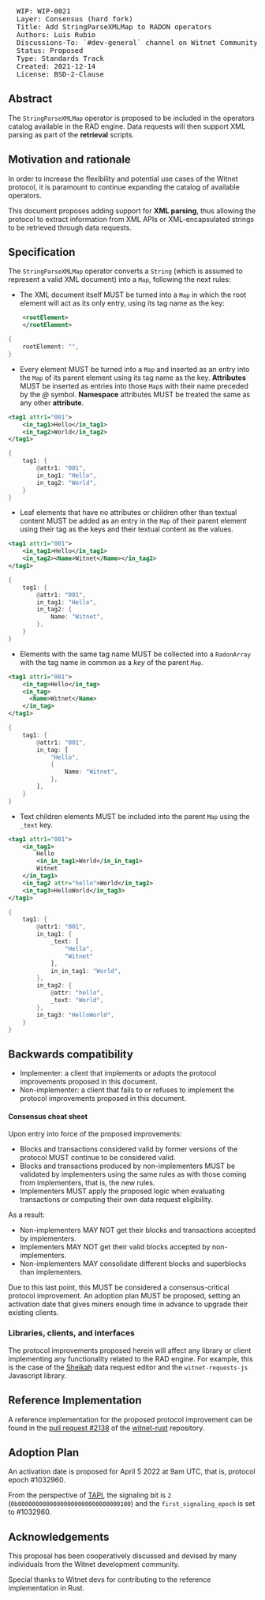 <pre>
  WIP: WIP-0021
  Layer: Consensus (hard fork)
  Title: Add StringParseXMLMap to RADON operators
  Authors: Luis Rubio <luisr@witnet.foundation>
  Discussions-To: `#dev-general` channel on Witnet Community's Discord server
  Status: Proposed
  Type: Standards Track
  Created: 2021-12-14
  License: BSD-2-Clause
</pre>


## Abstract

The `StringParseXMLMap` operator is proposed to be included in the operators catalog available in the RAD engine. Data requests
will then support XML parsing as part of the **retrieval** scripts.


## Motivation and rationale

In order to increase the flexibility and potential use cases of the Witnet protocol, it is paramount to continue 
expanding the catalog of available operators.

This document proposes adding support for **XML parsing**, thus allowing the protocol to extract information from XML APIs
or XML-encapsulated strings to be retrieved through data requests.

## Specification

The `StringParseXMLMap` operator converts a `String` (which is assumed to represent a valid XML document) into a `Map`, 
following the next rules:
- The XML document itself MUST be turned into a `Map` in which the root element will act as its only entry, using its 
tag name as the key:
```xml
    <rootElement>
    </rootElement>
```
```rust
{
    rootElement: "",
}
```
- Every element MUST be turned into a `Map` and inserted as an entry into the `Map` of its parent element using its 
tag name as the key. **Attributes** MUST be inserted as entries into those `Map`s with their name preceded by the *@* 
symbol. **Namespace** attributes MUST be treated the same as any other **attribute**.
  
```xml
<tag1 attr1="001">
    <in_tag1>Hello</in_tag1>
    <in_tag2>World</in_tag2>
</tag1>
```
```rust
{
    tag1: {
        @attr1: "001",
        in_tag1: "Hello",
        in_tag2: "World",
    }
}
```

- Leaf elements that have no attributes or children other than textual content MUST be added as an entry in the `Map` of
  their parent element using their tag as the keys and their textual content as the values.

```xml
<tag1 attr1="001">
    <in_tag1>Hello</in_tag1>
    <in_tag2><Name>Witnet</Name></in_tag2>
</tag1>
```
```rust
{
    tag1: {
        @attr1: "001",
        in_tag1: "Hello",
        in_tag2: {
            Name: "Witnet",
        },
    }
}
```

- Elements with the same tag name MUST be collected into a `RadonArray` with the tag name in common as a *key* of the parent `Map`.
```xml
<tag1 attr1="001">
    <in_tag>Hello</in_tag>
    <in_tag>
      <Name>Witnet</Name>
    </in_tag>
</tag1>
```
```rust
{
    tag1: {
        @attr1: "001",
        in_tag: [
            "Hello",
            {
                Name: "Witnet",
            },
        ],
    }
}
```

- Text children elements MUST be included into the parent `Map` using the `_text` key.

```xml
<tag1 attr1="001">
    <in_tag1>
        Hello
        <in_in_tag1>World</in_in_tag1>
        Witnet
    </in_tag1>
    <in_tag2 attr="hello">World</in_tag2>
    <in_tag3>HelloWorld</in_tag3>
</tag1>
```
```rust
{
    tag1: {
        @attr1: "001",
        in_tag1: {
            _text: [
                "Hello",
                "Witnet"
            ],
            in_in_tag1: "World",
        },
        in_tag2: {
            @attr: "hello",
            _text: "World",
        },
        in_tag3: "HelloWorld",
    }
}
```  


## Backwards compatibility

- Implementer: a client that implements or adopts the protocol improvements proposed in this document.
- Non-implementer: a client that fails to or refuses to implement the protocol improvements proposed in this document.


#### Consensus cheat sheet

Upon entry into force of the proposed improvements:

- Blocks and transactions considered valid by former versions of the protocol MUST continue to be considered valid.
- Blocks and transactions produced by non-implementers MUST be validated by implementers using the same rules as with those coming from implementers, that is, the new rules.
- Implementers MUST apply the proposed logic when evaluating transactions or computing their own data request eligibility.

As a result:

- Non-implementers MAY NOT get their blocks and transactions accepted by implementers.
- Implementers MAY NOT get their valid blocks accepted by non-implementers.
- Non-implementers MAY consolidate different blocks and superblocks than implementers.

Due to this last point, this MUST be considered a consensus-critical protocol improvement. An adoption plan MUST be proposed, setting an activation date that gives miners enough time in advance to upgrade their existing clients.


### Libraries, clients, and interfaces

The protocol improvements proposed herein will affect any library or client implementing any functionality related to the RAD engine. For example, this is the case of the [Sheikah][sheikah] data request editor and the `witnet-requests-js` Javascript library.

## Reference Implementation

A reference implementation for the proposed protocol improvement can be found in the [pull request #2138](https://github.com/witnet/witnet-rust/pull/2138) of the [witnet-rust] repository.


## Adoption Plan

An activation date is proposed for April 5 2022 at 9am UTC, that is, protocol epoch #1032960.

From the perspective of [TAPI], the signaling bit is `2` (`0b00000000000000000000000000000100`) and the `first_signaling_epoch` is set to #1032960.


## Acknowledgements

This proposal has been cooperatively discussed and devised by many individuals from the Witnet development community.

Special thanks to Witnet devs for contributing to the reference implementation in Rust.


[lrubiorod]: https://github.com/lrubiorod
[sheikah]: https://github.com/witnet/sheikah
[tmpolaczyk]: https://github.com/tmpolaczyk
[witnet-requests-js]: https://github.com/witnet/witnet-requests-js
[witnet-rust]: https://github.com/witnet/witnet-rust/
[TAPI]: wip-0014.md
